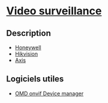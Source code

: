# [Video surveillance](../readme.md)

## Description

* [Honeywell](honeywell.md)
* [Hikvision](hikvision.md)
* [Axis](axis.md)

## Logiciels utiles

* [OMD onvif Device manager](https://help.onvif.org/index.php?/solutions/view-article/onvif-device-manager)